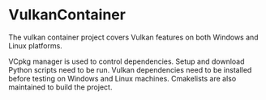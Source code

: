 # VulkanContainer

The vulkan container project covers Vulkan features on both Windows and Linux platforms. 

VCpkg manager is used to control dependencies. Setup and download Python scripts need to be run. 
Vulkan dependencies need to be installed before testing on Windows and Linux machines. 
Cmakelists are also maintained to build the project. 


